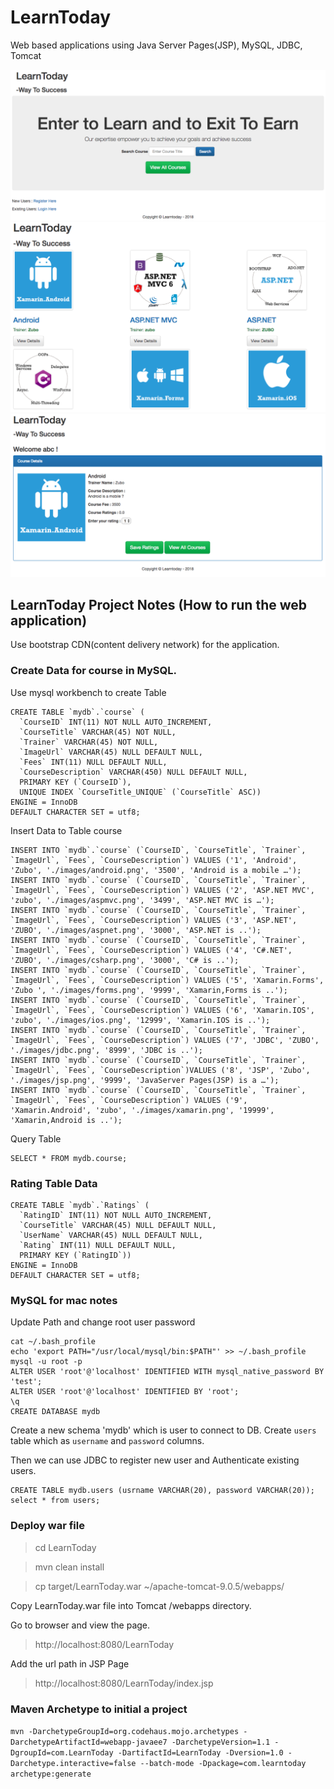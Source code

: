 # LearnToday
Web based applications using Java Server Pages(JSP), MySQL, JDBC, Tomcat

![Optional Text](pics/index.png)
![Optional Text](pics/courses.png)
![Optional Text](pics/course.png)

## LearnToday Project Notes (How to run the web application)
Use bootstrap CDN(content delivery network) for the application.

### Create Data for course in MySQL.
Use mysql workbench to create Table
```
CREATE TABLE `mydb`.`course` (
  `CourseID` INT(11) NOT NULL AUTO_INCREMENT,
  `CourseTitle` VARCHAR(45) NOT NULL,
  `Trainer` VARCHAR(45) NOT NULL,
  `ImageUrl` VARCHAR(45) NULL DEFAULT NULL,
  `Fees` INT(11) NULL DEFAULT NULL,
  `CourseDescription` VARCHAR(450) NULL DEFAULT NULL,
  PRIMARY KEY (`CourseID`),
  UNIQUE INDEX `CourseTitle_UNIQUE` (`CourseTitle` ASC))
ENGINE = InnoDB
DEFAULT CHARACTER SET = utf8;
```

Insert Data to Table course
```
INSERT INTO `mydb`.`course` (`CourseID`, `CourseTitle`, `Trainer`, `ImageUrl`, `Fees`, `CourseDescription`) VALUES ('1', 'Android', 'Zubo', './images/android.png', '3500', 'Android is a mobile …');
INSERT INTO `mydb`.`course` (`CourseID`, `CourseTitle`, `Trainer`, `ImageUrl`, `Fees`, `CourseDescription`) VALUES ('2', 'ASP.NET MVC', 'zubo', './images/aspmvc.png', '3499', 'ASP.NET MVC is …');
INSERT INTO `mydb`.`course` (`CourseID`, `CourseTitle`, `Trainer`, `ImageUrl`, `Fees`, `CourseDescription`) VALUES ('3', 'ASP.NET', 'ZUBO', './images/aspnet.png', '3000', 'ASP.NET is ..');
INSERT INTO `mydb`.`course` (`CourseID`, `CourseTitle`, `Trainer`, `ImageUrl`, `Fees`, `CourseDescription`) VALUES ('4', 'C#.NET', 'ZUBO', './images/csharp.png', '3000', 'C# is ..');
INSERT INTO `mydb`.`course` (`CourseID`, `CourseTitle`, `Trainer`, `ImageUrl`, `Fees`, `CourseDescription`) VALUES ('5', 'Xamarin.Forms', 'Zubo	', './images/forms.png', '9999', 'Xamarin,Forms is ..');
INSERT INTO `mydb`.`course` (`CourseID`, `CourseTitle`, `Trainer`, `ImageUrl`, `Fees`, `CourseDescription`) VALUES ('6', 'Xamarin.IOS', 'zubo', './images/ios.png', '12999', 'Xamarin.IOS is ..');
INSERT INTO `mydb`.`course` (`CourseID`, `CourseTitle`, `Trainer`, `ImageUrl`, `Fees`, `CourseDescription`) VALUES ('7', 'JDBC', 'ZUBO', './images/jdbc.png', '8999', 'JDBC is ..');
INSERT INTO `mydb`.`course` (`CourseID`, `CourseTitle`, `Trainer`, `ImageUrl`, `Fees`, `CourseDescription`)VALUES ('8', 'JSP', 'Zubo', './images/jsp.png', '9999', 'JavaServer Pages(JSP) is a …');
INSERT INTO `mydb`.`course` (`CourseID`, `CourseTitle`, `Trainer`, `ImageUrl`, `Fees`, `CourseDescription`) VALUES ('9', 'Xamarin.Android', 'zubo', './images/xamarin.png', '19999', 'Xamarin,Android is ..');
```
Query Table
```
SELECT * FROM mydb.course;
```

### Rating Table Data
```
CREATE TABLE `mydb`.`Ratings` (
  `RatingID` INT(11) NOT NULL AUTO_INCREMENT,
  `CourseTitle` VARCHAR(45) NULL DEFAULT NULL,
  `UserName` VARCHAR(45) NULL DEFAULT NULL,
  `Rating` INT(11) NULL DEFAULT NULL,
  PRIMARY KEY (`RatingID`))
ENGINE = InnoDB
DEFAULT CHARACTER SET = utf8;
```

### MySQL for mac notes
Update Path and change root user password
```
cat ~/.bash_profile 
echo 'export PATH="/usr/local/mysql/bin:$PATH"' >> ~/.bash_profile
mysql -u root -p
ALTER USER 'root'@'localhost' IDENTIFIED WITH mysql_native_password BY 'test';
ALTER USER 'root'@'localhost' IDENTIFIED BY 'root';
\q
CREATE DATABASE mydb
```

Create a new schema 'mydb' which is user to connect to DB. Create `users` table which as `username` and `password` columns.

Then we can use JDBC to register new user and Authenticate existing users.
```
CREATE TABLE mydb.users (usrname VARCHAR(20), password VARCHAR(20));
select * from users;
```

### Deploy war file
> cd LearnToday

> mvn clean install

> cp target/LearnToday.war ~/apache-tomcat-9.0.5/webapps/

Copy LearnToday.war file into Tomcat /webapps directory.

Go to browser and view the page.

> http://localhost:8080/LearnToday

Add the url path in JSP Page

> http://localhost:8080/LearnToday/index.jsp

### Maven Archetype to initial a project
```mvn -DarchetypeGroupId=org.codehaus.mojo.archetypes -DarchetypeArtifactId=webapp-javaee7 -DarchetypeVersion=1.1 -DgroupId=com.LearnToday -DartifactId=LearnToday -Dversion=1.0 -Darchetype.interactive=false --batch-mode -Dpackage=com.learntoday archetype:generate```